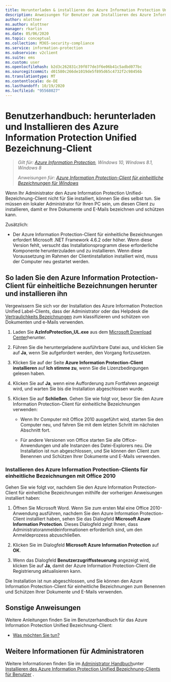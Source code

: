 ```yaml
---
title: Herunterladen & installieren des Azure Information Protection Unified Bezeichnung-Clients
description: Anweisungen für Benutzer zum Installieren des Azure Information Protection Unified Bezeichnung-Clients für Windows, damit Sie Ihre Dokumente und e-Mails klassifizieren und schützen können.
author: mlottner
ms.author: mlottner
manager: rkarlin
ms.date: 05/06/2020
ms.topic: conceptual
ms.collection: M365-security-compliance
ms.service: information-protection
ms.subservice: v2client
ms.suite: ems
ms.custom: user
ms.openlocfilehash: b2d3c262831c39f077de3f6e06b41c5adbd077bc
ms.sourcegitcommit: d01580c266de1019de5f895d65c4732f2c98456b
ms.translationtype: MT
ms.contentlocale: de-DE
ms.lasthandoff: 10/19/2020
ms.locfileid: "95568027"
---
```

# <a name="user-guide-download-and-install-the-azure-information-protection-unified-labeling-client"></a>Benutzerhandbuch: herunterladen und Installieren des Azure Information Protection Unified Bezeichnung-Client

>*Gilt für: [Azure Information Protection](https://azure.microsoft.com/pricing/details/information-protection), Windows 10, Windows 8.1, Windows 8*
>
> *Anweisungen für: [Azure Information Protection-Client für einheitliche Bezeichnungen für Windows](../faqs.md#whats-the-difference-between-the-azure-information-protection-classic-and-unified-labeling-clients)*

Wenn Ihr Administrator den Azure Information Protection Unified-Bezeichnung-Client nicht für Sie installiert, können Sie dies selbst tun. Sie müssen ein lokaler Administrator für Ihren PC sein, um diesen Client zu installieren, damit er Ihre Dokumente und E-Mails bezeichnen und schützen kann.

Zusätzlich:

- Der Azure Information Protection-Client für einheitliche Bezeichnungen erfordert Microsoft .NET Framework 4.6.2 oder höher. Wenn diese Version fehlt, versucht das Installationsprogramm diese erforderliche Komponente herunterzuladen und zu installieren. Wenn diese Voraussetzung im Rahmen der Clientinstallation installiert wird, muss der Computer neu gestartet werden.


## <a name="to-download-and-install-the-azure-information-protection-unified-labeling-client"></a>So laden Sie den Azure Information Protection-Client für einheitliche Bezeichnungen herunter und installieren ihn

Vergewissern Sie sich vor der Installation des Azure Information Protection Unified Label-Clients, dass der Administrator oder das Helpdesk die [Vertraulichkeits Bezeichnungen](/microsoft-365/compliance/sensitivity-labels) zum klassifizieren und schützen von Dokumenten und e-Mails verwenden.

1. Laden Sie **AzInfoProtection_UL.exe** aus dem [Microsoft Download Center](https://www.microsoft.com/download/details.aspx?id=53018)herunter.

2. Führen Sie die heruntergeladene ausführbare Datei aus, und klicken Sie auf **Ja**, wenn Sie aufgefordert werden, den Vorgang fortzusetzen.

3. Klicken Sie auf der Seite **Azure Information Protection-Client installieren** auf **Ich stimme zu**, wenn Sie die Lizenzbedingungen gelesen haben.

4. Klicken Sie auf **Ja**, wenn eine Aufforderung zum Fortfahren angezeigt wird, und warten Sie bis die Installation abgeschlossen wurde.

6. Klicken Sie auf **Schließen**. Gehen Sie wie folgt vor, bevor Sie den Azure Information Protection-Client für einheitliche Bezeichnungen verwenden:

    - Wenn Ihr Computer mit Office 2010 ausgeführt wird, starten Sie den Computer neu, und fahren Sie mit dem letzten Schritt im nächsten Abschnitt fort.    
        
    - Für andere Versionen von Office starten Sie alle Office-Anwendungen und alle Instanzen des Datei-Explorers neu. Die Installation ist nun abgeschlossen, und Sie können den Client zum Benennen und Schützen Ihrer Dokumente und E-Mails verwenden.

### <a name="installing-the-azure-information-protection-unified-labeling-client-with-office-2010"></a>Installieren des Azure Information Protection-Clients für einheitliche Bezeichnungen mit Office 2010

Gehen Sie wie folgt vor, nachdem Sie den Azure Information Protection-Client für einheitliche Bezeichnungen mithilfe der vorherigen Anweisungen installiert haben:

1. Öffnen Sie Microsoft Word. Wenn Sie zum ersten Mal eine Office 2010-Anwendung ausführen, nachdem Sie den Azure Information Protection-Client installiert haben, sehen Sie das Dialogfeld **Microsoft Azure Information Protection**. Dieses Dialogfeld zeigt Ihnen, dass Administratoranmeldeinformationen erforderlich sind, um den Anmeldeprozess abzuschließen.

2. Klicken Sie im Dialogfeld **Microsoft Azure Information Protection** auf **OK**.

3. Wenn das Dialogfeld **Benutzerzugriffssteuerung** angezeigt wird, klicken Sie auf **Ja**, damit der Azure Information Protection-Client die Registrierung aktualisieren kann.

Die Installation ist nun abgeschlossen, und Sie können den Azure Information Protection-Client für einheitliche Bezeichnungen zum Benennen und Schützen Ihrer Dokumente und E-Mails verwenden.

## <a name="other-instructions"></a>Sonstige Anweisungen    
Weitere Anleitungen finden Sie im Benutzerhandbuch für das Azure Information Protection Unified Bezeichnung-Client:

- [Was möchten Sie tun?](clientv2-user-guide.md#what-do-you-want-to-do)

## <a name="additional-information-for-administrators"></a>Weitere Informationen für Administratoren    
Weitere Informationen finden Sie im [Administrator Handbuch](clientv2-admin-guide.md)unter [Installieren des Azure Information Protection Unified Bezeichnung-Clients für Benutzer](clientv2-admin-guide-install.md) .